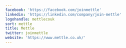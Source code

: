 ```yaml
---
facebook: 'https://facebook.com/joinmettle'
linkedin: 'https://linkedin.com/company/join-mettle'
logohandle: mettlecouk
sort: mettle
title: Mettle
twitter: joinmettle
website: 'https://www.mettle.co.uk/'
---
```

